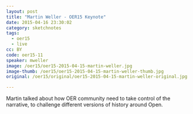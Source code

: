 ```yaml
---
layout: post
title: "Martin Weller - OER15 Keynote"
date: 2015-04-16 23:30:02
category: sketchnotes
tags:
  - oer15
  - live
cc: BY
code: oer15-11
speaker: mweller
image: /oer15/oer15-2015-04-15-martin-weller.jpg
image-thumb: /oer15/oer15-2015-04-15-martin-weller-thumb.jpg
original: /oer15/original/oer15-2015-04-15-martin-weller-original.jpg

---
```

Martin talked about how OER community need to take control of the narrative, to challenge different versions of history around Open.
